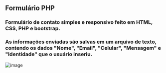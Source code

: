 ## Formulário PHP

### Formulário de contato simples e responsivo feito em HTML, CSS, PHP e bootstrap.
### As informações enviadas são salvas em um arquivo de texto, contendo os dados "Nome", "Email", "Celular", "Mensagem" e "Identidade" que o usuário inseriu.

![image](https://github.com/dugabrielle/formulario/assets/121505858/f4ee92e9-93d7-4fcd-8a4c-cecfc21d4855)


